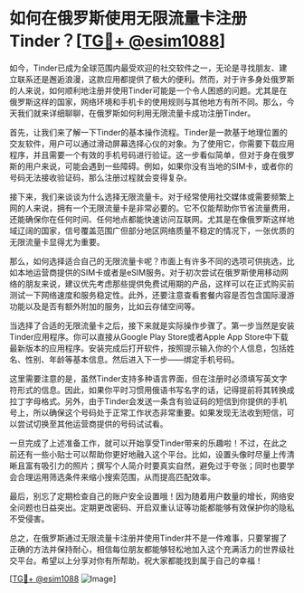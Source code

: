 # 如何在俄罗斯使用无限流量卡注册Tinder？[[TG💪+ @esim1088](https://t.me/s/esim1088)]

如今，Tinder已成为全球范围内最受欢迎的社交软件之一，无论是寻找朋友、建立联系还是邂逅浪漫，这款应用都提供了极大的便利。然而，对于许多身处俄罗斯的人来说，如何顺利地注册并使用Tinder可能是一个令人困惑的问题。尤其是在俄罗斯这样的国家，网络环境和手机卡的使用规则与其他地方有所不同。那么，今天我们就来详细聊聊，在俄罗斯如何利用无限流量卡成功注册Tinder。

首先，让我们来了解一下Tinder的基本操作流程。Tinder是一款基于地理位置的交友软件，用户可以通过滑动屏幕选择心仪的对象。为了使用它，你需要下载应用程序，并且需要一个有效的手机号码进行验证。这一步看似简单，但对于身在俄罗斯的用户来说，可能会遇到一些障碍。例如，如果你没有当地的SIM卡，或者你的号码无法接收验证码，那么注册过程就会变得复杂。

接下来，我们来谈谈为什么选择无限流量卡。对于经常使用社交媒体或需要频繁上网的人来说，拥有一个无限流量卡是非常必要的。它不仅能帮助你节省流量费用，还能确保你在任何时间、任何地点都能快速访问互联网。尤其是在像俄罗斯这样地域辽阔的国家，信号覆盖范围广但部分地区网络质量不稳定的情况下，一张优质的无限流量卡显得尤为重要。

那么，如何选择适合自己的无限流量卡呢？市面上有许多不同的选项可供挑选，比如本地运营商提供的SIM卡或者是eSIM服务。对于初次尝试在俄罗斯使用移动网络的朋友来说，建议优先考虑那些提供免费试用期的产品，这样可以在正式购买前测试一下网络速度和服务稳定性。此外，还要注意查看套餐内容是否包含国际漫游功能以及是否有额外附加的服务，比如云存储空间等。

当选择了合适的无限流量卡之后，接下来就是实际操作步骤了。第一步当然是安装Tinder应用程序。你可以直接从Google Play Store或者Apple App Store中下载最新版本的应用程序。安装完成后打开软件，按照提示输入你的个人信息，包括姓名、性别、年龄等基本信息。然后进入下一步——绑定手机号码。

这里需要注意的是，虽然Tinder支持多种语言界面，但在注册时必须填写英文字符形式的信息。因此，如果你平时习惯用俄语书写名字的话，记得提前将其转换成拉丁字母格式。另外，由于Tinder会发送一条含有验证码的短信到你提供的手机号上，所以确保这个号码处于正常工作状态非常重要。如果发现无法收到短信，可以尝试切换至其他运营商提供的号码试试看。

一旦完成了上述准备工作，就可以开始享受Tinder带来的乐趣啦！不过，在此之前还有一些小贴士可以帮助你更好地融入这个平台。比如，设置头像时尽量上传清晰且富有吸引力的照片；撰写个人简介时要真实自然，避免过于夸张；同时也要学会合理运用筛选条件来缩小搜索范围，从而提高匹配效率。

最后，别忘了定期检查自己的账户安全设置哦！因为随着用户数量的增长，网络安全问题也日益突出。定期更改密码、开启双重认证等功能都能够有效保护你的隐私不受侵害。

总之，在俄罗斯通过无限流量卡注册并使用Tinder并不是一件难事，只要掌握了正确的方法并保持耐心，相信每位朋友都能够轻松地加入这个充满活力的世界级社交平台。希望以上分享对你有所帮助，祝大家都能找到属于自己的幸福！

[[TG💪+ @esim1088](https://t.me/s/esim1088) ![Image](https://i.postimg.cc/4NQfJmqS/Snipaste-2025-05-13-00-14-12.png)]